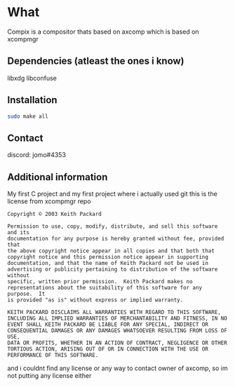 
# What

Compix is a compositor thats based on axcomp which is based on xcompmgr

## Dependencies (atleast the ones i know)

libxdg
libconfuse

## Installation
```sh
sudo make all
```
## Contact
discord: jomo#4353
## Additional information
My first C project and my first project where i actually used git
this is the license from xcompmgr repo
```
Copyright © 2003 Keith Packard

Permission to use, copy, modify, distribute, and sell this software and its
documentation for any purpose is hereby granted without fee, provided that
the above copyright notice appear in all copies and that both that
copyright notice and this permission notice appear in supporting
documentation, and that the name of Keith Packard not be used in
advertising or publicity pertaining to distribution of the software without
specific, written prior permission.  Keith Packard makes no
representations about the suitability of this software for any purpose.  It
is provided "as is" without express or implied warranty.

KEITH PACKARD DISCLAIMS ALL WARRANTIES WITH REGARD TO THIS SOFTWARE,
INCLUDING ALL IMPLIED WARRANTIES OF MERCHANTABILITY AND FITNESS, IN NO
EVENT SHALL KEITH PACKARD BE LIABLE FOR ANY SPECIAL, INDIRECT OR
CONSEQUENTIAL DAMAGES OR ANY DAMAGES WHATSOEVER RESULTING FROM LOSS OF USE,
DATA OR PROFITS, WHETHER IN AN ACTION OF CONTRACT, NEGLIGENCE OR OTHER
TORTIOUS ACTION, ARISING OUT OF OR IN CONNECTION WITH THE USE OR
PERFORMANCE OF THIS SOFTWARE.
```
and i couldnt find any license or any way to contact owner of axcomp, so im not putting any license either
